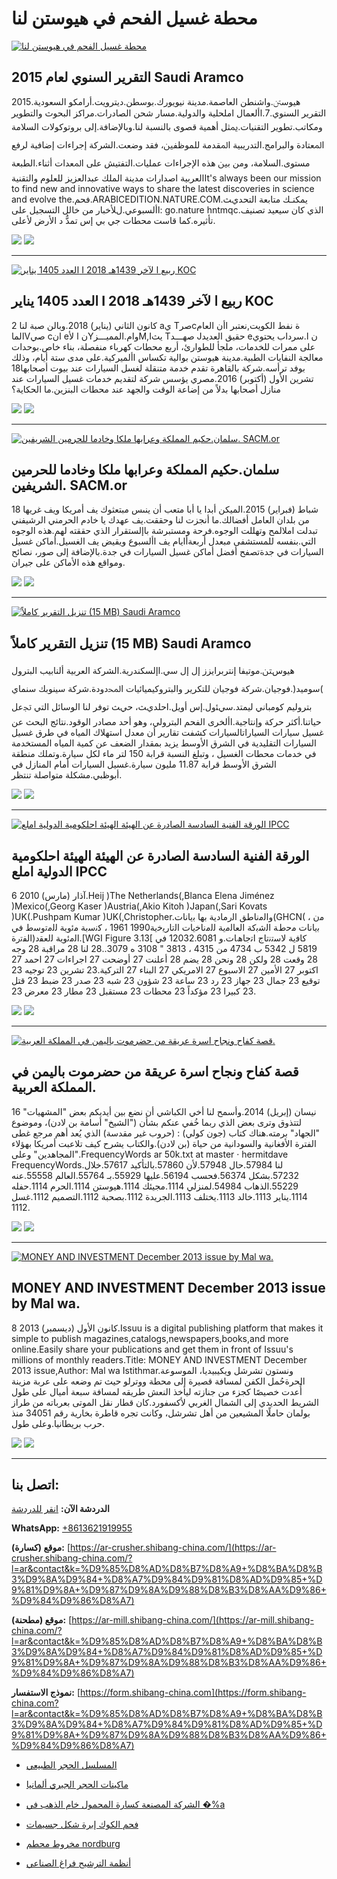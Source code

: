 # محطة غسيل الفحم في هيوستن لنا

<a href="https://swt.shibang-china.com/?l=ar&img&k=%D9%85%D8%AD%D8%B7%D8%A9+%D8%BA%D8%B3%D9%8A%D9%84+%D8%A7%D9%84%D9%81%D8%AD%D9%85+%D9%81%D9%8A+%D9%87%D9%8A%D9%88%D8%B3%D8%AA%D9%86+%D9%84%D9%86%D8%A7" target="_blank">![محطة غسيل الفحم في هيوستن لنا](http://static.shibang-china.com/all-800x300/1033.jpg)</a>

## التقرير السنوي لعام 2015 Saudi Aramco
ﻫﻴﻮﺳﱳ.واﺷﻨﻄﻦ اﻟﻌﺎﺻﻤﺔ.ﻣﺪﻳﻨﺔ ﻧﻴﻮﻳﻮرك.ﺑﻮﺳﻄﻦ.دﻳﺘﺮوﻳﺖ.أراﻣﻜﻮ اﻟﺴﻌﻮدﻳﺔ.2015 اﻟﺘﻘﺮﻳﺮ اﻟﺴﻨﻮي.7.األعمال املحلية والدولية.ﻣﺴﺎر ﺷﺤﻦ اﻟﺼﺎدرات.ﻣﺮاﻛﺰ اﻟﺒﺤﻮث واﻟﺘﻄﻮﻳﺮ وﻣﻜﺎﺗﺐ.ﺗﻄﻮﻳﺮ اﻟﺘﻘﻨﻴﺎت.ﳝﺜﻞ أﻫﻤﻴﺔ ﻗﺼﻮى ﺑﺎﻟﻨﺴﺒﺔ ﻟﻨﺎ.وﺑﺎﻹﺿﺎﻓﺔ.إﻟﻰ ﺑﺮوﺗﻮﻛﻮﻻت اﻟﺴﻼﻣﺔ اﳌﻌﺘﺎدة واﻟﺒﺮاﻣﺞ.اﻟﺘﺪرﻳﺒﻴﺔ اﳌﻘﺪﻣﺔ ﻟﻠﻤﻮﻇﻔﲔ، ﻓﻘﺪ وﺿﻌﺖ.اﻟﺸﺮﻛﺔ إﺟﺮاءات إﺿﺎﻓﻴﺔ ﻟﺮﻓﻊ ﻣﺴﺘﻮى.اﻟﺴﻼﻣﺔ، وﻣﻦ ﺑﲔ ﻫﺬه اﻹﺟﺮاءات ﻋﻤﻠﻴﺎت.اﻟﺘﻔﺘﻴﺶ ﻋﻠﻰ اﳌﻌﺪات أﺛﻨﺎء.اﻟﻄﺒﻌﺔ اﻟﻌﺮﺑﻴﺔ اصدارات مدينة الملك عبدالعزيز للعلوم والتقنيةIt&#39;s always been our mission to find new and innovative ways to share the latest discoveries in science and evolve the.ﻓﺤﻢ.ARABICEDITION.NATURE.COM.يمكنـﻚ متابعة التحديﺚ األسبوعي.لﻸخبار من خالل التسجيل على: go.nature hntmqc.الذي كان سيعيد تصنيف تأثيره.كما قاست محطات جي بي إس تمدُّ د الأرض لأعلى.


<a href="https://whatsapp.shibangsoft.com/WhatsApp.php" target="_blank" title="WhatsApp">![](http://static.shibang-china.com/icon/whatsapp.png)</a> <a href="https://swt.shibang-china.com/?l=ar&icon&k=%D9%85%D8%AD%D8%B7%D8%A9+%D8%BA%D8%B3%D9%8A%D9%84+%D8%A7%D9%84%D9%81%D8%AD%D9%85+%D9%81%D9%8A+%D9%87%D9%8A%D9%88%D8%B3%D8%AA%D9%86+%D9%84%D9%86%D8%A7" target="_blank">![](http://static.shibang-china.com/icon/chat-ar.png)</a>

---

<a href="https://swt.shibang-china.com/?l=ar&img&k=%D9%85%D8%AD%D8%B7%D8%A9+%D8%BA%D8%B3%D9%8A%D9%84+%D8%A7%D9%84%D9%81%D8%AD%D9%85+%D9%81%D9%8A+%D9%87%D9%8A%D9%88%D8%B3%D8%AA%D9%86+%D9%84%D9%86%D8%A7" target="_blank">![العدد 1405 يناير I 2018 ربيع ا لآخر 1439هـ KOC](http://static.shibang-china.com/all-800x300/644.jpg)</a>

## العدد 1405 يناير I 2018 ربيع ا لآخر 1439هـ KOC
2 كانون الثاني (يناير) 2018.وبالن صبة لنا aي Tصرcة نفط الكويت,نعتبر اأن العام الماVصي cان eن ا لأYوام.المميـــزM,Iيث Tصهـــد Jحقيق العديد eن ا.سرداب يحتوي على ممرات للخدمات، ملجأ للطوارئ، أربع محطات كهرباء منفصلة، بناء خاص.بوحدات معالجة النفايات الطبية.مدينة هيوستن بوالية تكساس األميركية.على مدى ستة أيام، وذلك بوفد ترأسه.شركة بالقاهرة تقدم خدمة متنقلة لغسل السيارات عند بيوت أصحابها18 تشرين الأول (أكتوبر) 2016.مصري يؤسس شركة لتقديم خدمات غسيل السيارات عند منازل أصحابها بدلاً من إضاعة الوقت والجهد عند محطات البنزين.ما الحكاية؟


<a href="https://whatsapp.shibangsoft.com/WhatsApp.php" target="_blank" title="WhatsApp">![](http://static.shibang-china.com/icon/whatsapp.png)</a> <a href="https://swt.shibang-china.com/?l=ar&icon&k=%D9%85%D8%AD%D8%B7%D8%A9+%D8%BA%D8%B3%D9%8A%D9%84+%D8%A7%D9%84%D9%81%D8%AD%D9%85+%D9%81%D9%8A+%D9%87%D9%8A%D9%88%D8%B3%D8%AA%D9%86+%D9%84%D9%86%D8%A7" target="_blank">![](http://static.shibang-china.com/icon/chat-ar.png)</a>

---

<a href="https://swt.shibang-china.com/?l=ar&img&k=%D9%85%D8%AD%D8%B7%D8%A9+%D8%BA%D8%B3%D9%8A%D9%84+%D8%A7%D9%84%D9%81%D8%AD%D9%85+%D9%81%D9%8A+%D9%87%D9%8A%D9%88%D8%B3%D8%AA%D9%86+%D9%84%D9%86%D8%A7" target="_blank">![سلمان.حكيم المملكة وعرابها ملكا وخادما للحرمين الشريفين. SACM.or](http://static.shibang-china.com/all-800x300/1433.jpg)</a>

## سلمان.حكيم المملكة وعرابها ملكا وخادما للحرمين الشريفين. SACM.or
18 شباط (فبراير) 2015.الميكن أبدا يا أبا متعب أن ينىس مبتعثوك يف أمريكا ويف غريها من بلدان العامل أفضالك.ما أنجزت لنا وحققت.يف عهدك يا خادم الحرمني الرشيفني تبدلت املالمح وتهللت الوجوه.فرحة ومستبرشة باإلستقرار الذي حققته لهم.هذه الوجوه التي.بنفسه للمستشفى مبعدل أربعةأايام يف األسبوع ويقيض يف الغسيل.أماكن غسيل السيارات في جدةتصفح أفضل أماكن غسيل السيارات في جدة.بالإضافة إلى صور، نصائح ومواقع هذه الأماكن على جيران.


<a href="https://whatsapp.shibangsoft.com/WhatsApp.php" target="_blank" title="WhatsApp">![](http://static.shibang-china.com/icon/whatsapp.png)</a> <a href="https://swt.shibang-china.com/?l=ar&icon&k=%D9%85%D8%AD%D8%B7%D8%A9+%D8%BA%D8%B3%D9%8A%D9%84+%D8%A7%D9%84%D9%81%D8%AD%D9%85+%D9%81%D9%8A+%D9%87%D9%8A%D9%88%D8%B3%D8%AA%D9%86+%D9%84%D9%86%D8%A7" target="_blank">![](http://static.shibang-china.com/icon/chat-ar.png)</a>

---

<a href="https://swt.shibang-china.com/?l=ar&img&k=%D9%85%D8%AD%D8%B7%D8%A9+%D8%BA%D8%B3%D9%8A%D9%84+%D8%A7%D9%84%D9%81%D8%AD%D9%85+%D9%81%D9%8A+%D9%87%D9%8A%D9%88%D8%B3%D8%AA%D9%86+%D9%84%D9%86%D8%A7" target="_blank">![تنزيل التقرير كاملاً (15 MB) Saudi Aramco](http://static.shibang-china.com/all-800x300/1244.jpg)</a>

## تنزيل التقرير كاملاً (15 MB) Saudi Aramco
هيوسﱳ.موتيفا إنتربرايزز إل إل سي.اإلسكندرية.الشركة العربية ألنابيب البترول )سوميد(.فوجيان.شركة فوجيان للتكرير والبتروكيميائيات اﶈدودة.شركة سينوبك سنماي بتروليم كومباني ليمتد.سيﺌول.إس أويل.احلديﺚ، حيﺚ توفر لنا الوسائل التي ﲡعل حياتنا.أكثر حركة وإنتاجية.األخرى الفحم البترولي، وهو أحد مصادر الوقود.نتائج البحث عن غسيل سيارات السياراتالسيارات كشفت تقارير أن معدل استهلاك المياه في طرق غسيل السيارات التقليدية في الشرق الأوسط يزيد بمقدار الضعف عن كمية المياه المستخدمة في خدمات محطات الغسيل ، وتبلغ النسبة قرابة 150 لتر ماء لكل سيارة.وتملك منطقة الشرق الأوسط قرابة 11.87 مليون سيارة.غسيل السيارات أمام المنازل في أبوظبي.مشكلة متواصلة تنتظر.


<a href="https://whatsapp.shibangsoft.com/WhatsApp.php" target="_blank" title="WhatsApp">![](http://static.shibang-china.com/icon/whatsapp.png)</a> <a href="https://swt.shibang-china.com/?l=ar&icon&k=%D9%85%D8%AD%D8%B7%D8%A9+%D8%BA%D8%B3%D9%8A%D9%84+%D8%A7%D9%84%D9%81%D8%AD%D9%85+%D9%81%D9%8A+%D9%87%D9%8A%D9%88%D8%B3%D8%AA%D9%86+%D9%84%D9%86%D8%A7" target="_blank">![](http://static.shibang-china.com/icon/chat-ar.png)</a>

---

<a href="https://swt.shibang-china.com/?l=ar&img&k=%D9%85%D8%AD%D8%B7%D8%A9+%D8%BA%D8%B3%D9%8A%D9%84+%D8%A7%D9%84%D9%81%D8%AD%D9%85+%D9%81%D9%8A+%D9%87%D9%8A%D9%88%D8%B3%D8%AA%D9%86+%D9%84%D9%86%D8%A7" target="_blank">![الورقة الفنية السادسة الصادرة عن الهيئة الهيئة احلكومية الدولية املع IPCC](http://static.shibang-china.com/all-800x300/416.jpg)</a>

## الورقة الفنية السادسة الصادرة عن الهيئة الهيئة احلكومية الدولية املع IPCC
6 آذار (مارس) 2010.Heij )The Netherlands(,Blanca Elena Jiménez )Mexico(,Georg Kaser )Austria(,Akio Kitoh )Japan(,Sari Kovats )UK(.Pushpam Kumar )UK(,Christopher.واﻟﻣﻧﺎطق اﻟرﻣﺎدﯾﺔ ﺑﮭﺎ ﺑﯾﺎﻧﺎت(GHCN( ، ﻣن ﺑﯾﺎﻧﺎت ﻣﺣطﺔ اﻟﺷﺑﮐﺔ اﻟﻌﺎﻟﻣﯾﺔ ﻟﻟﻣﻧﺎﺧﯾﺎت اﻟﺗﺎرﯾﺧﯾﺔ1990 1961 ، ﮐﻧﺳﺑﺔ ﻣﺋوﯾﺔ ﻟﻟﻣﺗوﺳط ﻓﻲ اﻟﻔﺗرة)اﻟﻣﺋوﯾﺔ ﻟﻟﻌﻘد.[WGI Figure 3.13[ ﮐﺎﻓﯾﺔ ﻻﺳﺗﻧﺗﺎج اﺗﺟﺎھﺎت.و 12032.6081 في 5819 ل 5342 ب 4734 من 4315 ، 3813 &quot; 3108 ه 3079..28 لنا 28 مراقبة 28 وجه 28 وقعت 28 ولكن 28 ونحن 28 يضم 28 أعلنت 27 أوضحت 27 اجراءات 27 احمد 27 اكتوبر 27 الأمين 27 الاسبوع 27 الامريكي 27 البناء 27 التركية.23 تشرين 23 توجيه 23 توقيع 23 جمال 23 جهاز 23 رد 23 ساعة 23 شؤون 23 شبه 23 صدر 23 ضبط 23 قتل 23 كبيرا 23 مؤكداً 23 محطات 23 مستقبل 23 مطار 23 معرض 23.


<a href="https://whatsapp.shibangsoft.com/WhatsApp.php" target="_blank" title="WhatsApp">![](http://static.shibang-china.com/icon/whatsapp.png)</a> <a href="https://swt.shibang-china.com/?l=ar&icon&k=%D9%85%D8%AD%D8%B7%D8%A9+%D8%BA%D8%B3%D9%8A%D9%84+%D8%A7%D9%84%D9%81%D8%AD%D9%85+%D9%81%D9%8A+%D9%87%D9%8A%D9%88%D8%B3%D8%AA%D9%86+%D9%84%D9%86%D8%A7" target="_blank">![](http://static.shibang-china.com/icon/chat-ar.png)</a>

---

<a href="https://swt.shibang-china.com/?l=ar&img&k=%D9%85%D8%AD%D8%B7%D8%A9+%D8%BA%D8%B3%D9%8A%D9%84+%D8%A7%D9%84%D9%81%D8%AD%D9%85+%D9%81%D9%8A+%D9%87%D9%8A%D9%88%D8%B3%D8%AA%D9%86+%D9%84%D9%86%D8%A7" target="_blank">![قصة كفاح ونجاح اسرة عريقة من حضرموت باليمن في المملكة العربية.](http://static.shibang-china.com/all-800x300/115.jpg)</a>

## قصة كفاح ونجاح اسرة عريقة من حضرموت باليمن في المملكة العربية.
16 نيسان (إبريل) 2014.وأسمح لنا أخي الكباشي أن نضع بين أيديكم بعض &quot;المشهيات&quot; لتتذوق وترى بعض الذي ربما خُفي عنكم بشأن (&quot;الشيخ&quot; أسامة بن لادن)، وموضوع &quot;الجهاد&quot; برمته.هناك كتاب (جون كولي) : (حروب غير مقدسة) الذي يُعد أهم مرجع غطى الفترة الأفغانية والسودانية من حياة (بن لادن).والكتاب يشرح كيف تلاعبت أمريكا بهؤلاء &quot;المجاهدين&quot; وعلى.FrequencyWords ar 50k.txt at master · hermitdave FrequencyWords.لنا 57984.حال 57948.لأن 57860.بالتأكيد 57617.خلال 57232.بشكل 56374.فحسب 56194.عليها 55929.بـ 55764.العالم 55558.عنه 55229.الذهاب 54984.لمنزلي 1114.مجيئك 1114.هيوستن 1114.الحرم 1114.حفله 1114.يناير 1113.خالد 1113.يختلف 1113.الجريدة 1112.بصحبة 1112.التصميم 1112.غسل 1112.


<a href="https://whatsapp.shibangsoft.com/WhatsApp.php" target="_blank" title="WhatsApp">![](http://static.shibang-china.com/icon/whatsapp.png)</a> <a href="https://swt.shibang-china.com/?l=ar&icon&k=%D9%85%D8%AD%D8%B7%D8%A9+%D8%BA%D8%B3%D9%8A%D9%84+%D8%A7%D9%84%D9%81%D8%AD%D9%85+%D9%81%D9%8A+%D9%87%D9%8A%D9%88%D8%B3%D8%AA%D9%86+%D9%84%D9%86%D8%A7" target="_blank">![](http://static.shibang-china.com/icon/chat-ar.png)</a>

---

<a href="https://swt.shibang-china.com/?l=ar&img&k=%D9%85%D8%AD%D8%B7%D8%A9+%D8%BA%D8%B3%D9%8A%D9%84+%D8%A7%D9%84%D9%81%D8%AD%D9%85+%D9%81%D9%8A+%D9%87%D9%8A%D9%88%D8%B3%D8%AA%D9%86+%D9%84%D9%86%D8%A7" target="_blank">![MONEY AND INVESTMENT December 2013 issue by Mal wa.](http://static.shibang-china.com/all-800x300/192.jpg)</a>

## MONEY AND INVESTMENT December 2013 issue by Mal wa.
8 كانون الأول (ديسمبر) 2013.Issuu is a digital publishing platform that makes it simple to publish magazines,catalogs,newspapers,books,and more online.Easily share your publications and get them in front of Issuu&#39;s millions of monthly readers.Title: MONEY AND INVESTMENT December 2013 issue,Author: Mal wa Istithmar.ونستون تشرشل ويكيبيديا، الموسوعة الحرةحُمل الكفن لمسافة قصيرة إلى محطة ووترلو حيث تم وضعه على عربة مزينة أُعدت خصيصًا كجزء من جنازته ليأخذ النعش طريقه لمسافة سبعة أميال على طول الشريط الحديدي إلى الشمال الغربي لأكسفورد.كان قطار نقل الموتى بعرباته من طراز بولمان حاملًا المشيعين من أهل تشرشل، وكانت تجره قاطرة بخارية رقم 34051 منذ حرب بريطانيا.وعلى طول.


<a href="https://whatsapp.shibangsoft.com/WhatsApp.php" target="_blank" title="WhatsApp">![](http://static.shibang-china.com/icon/whatsapp.png)</a> <a href="https://swt.shibang-china.com/?l=ar&icon&k=%D9%85%D8%AD%D8%B7%D8%A9+%D8%BA%D8%B3%D9%8A%D9%84+%D8%A7%D9%84%D9%81%D8%AD%D9%85+%D9%81%D9%8A+%D9%87%D9%8A%D9%88%D8%B3%D8%AA%D9%86+%D9%84%D9%86%D8%A7" target="_blank">![](http://static.shibang-china.com/icon/chat-ar.png)</a>

---
## اتصل بنا:

**الدردشة الآن:** [انقر للدردشة](https://swt.shibang-china.com?l=ar&contact&k=%D9%85%D8%AD%D8%B7%D8%A9+%D8%BA%D8%B3%D9%8A%D9%84+%D8%A7%D9%84%D9%81%D8%AD%D9%85+%D9%81%D9%8A+%D9%87%D9%8A%D9%88%D8%B3%D8%AA%D9%86+%D9%84%D9%86%D8%A7)

**WhatsApp:**  [+8613621919955](https://whatsapp.shibangsoft.com/WhatsApp.php)

**موقع (كسارة):** [https://ar-crusher.shibang-china.com/](https://ar-crusher.shibang-china.com/?l=ar&contact&k=%D9%85%D8%AD%D8%B7%D8%A9+%D8%BA%D8%B3%D9%8A%D9%84+%D8%A7%D9%84%D9%81%D8%AD%D9%85+%D9%81%D9%8A+%D9%87%D9%8A%D9%88%D8%B3%D8%AA%D9%86+%D9%84%D9%86%D8%A7)

**موقع (مطحنة):** [https://ar-mill.shibang-china.com/](https://ar-mill.shibang-china.com/?l=ar&contact&k=%D9%85%D8%AD%D8%B7%D8%A9+%D8%BA%D8%B3%D9%8A%D9%84+%D8%A7%D9%84%D9%81%D8%AD%D9%85+%D9%81%D9%8A+%D9%87%D9%8A%D9%88%D8%B3%D8%AA%D9%86+%D9%84%D9%86%D8%A7)

**نموذج الاستفسار:** [https://form.shibang-china.com](https://form.shibang-china.com?l=ar&contact&k=%D9%85%D8%AD%D8%B7%D8%A9+%D8%BA%D8%B3%D9%8A%D9%84+%D8%A7%D9%84%D9%81%D8%AD%D9%85+%D9%81%D9%8A+%D9%87%D9%8A%D9%88%D8%B3%D8%AA%D9%86+%D9%84%D9%86%D8%A7)

* [المسلسل الحجر الطبيعي](../27/%D8%A7%D9%84%D9%85%D8%B3%D9%84%D8%B3%D9%84%20%D8%A7%D9%84%D8%AD%D8%AC%D8%B1%20%D8%A7%D9%84%D8%B7%D8%A8%D9%8A%D8%B9%D9%8A.md)

* [ماكينات الحجر الجيري ألمانيا](../27/%D9%85%D8%A7%D9%83%D9%8A%D9%86%D8%A7%D8%AA%20%D8%A7%D9%84%D8%AD%D8%AC%D8%B1%20%D8%A7%D9%84%D8%AC%D9%8A%D8%B1%D9%8A%20%D8%A3%D9%84%D9%85%D8%A7%D9%86%D9%8A%D8%A7.md)

* [الشركة المصنعة كسارة المحمول خام الذهب في �%a](../28/%D8%A7%D9%84%D8%B4%D8%B1%D9%83%D8%A9%20%D8%A7%D9%84%D9%85%D8%B5%D9%86%D8%B9%D8%A9%20%D9%83%D8%B3%D8%A7%D8%B1%D8%A9%20%D8%A7%D9%84%D9%85%D8%AD%D9%85%D9%88%D9%84%20%D8%AE%D8%A7%D9%85%20%D8%A7%D9%84%D8%B0%D9%87%D8%A8%20%D9%81%D9%8A%20%EF%BF%BD%25a.md)

* [فحم الكوك إبرة شكل جسيمات](../30/%D9%81%D8%AD%D9%85%20%D8%A7%D9%84%D9%83%D9%88%D9%83%20%D8%A5%D8%A8%D8%B1%D8%A9%20%D8%B4%D9%83%D9%84%20%D8%AC%D8%B3%D9%8A%D9%85%D8%A7%D8%AA.md)

* [مخروط محطم nordburg](../28/%D9%85%D8%AE%D8%B1%D9%88%D8%B7%20%D9%85%D8%AD%D8%B7%D9%85%20nordburg.md)

* [أنظمة الترشيح فراغ الصناعي](../28/%D8%A3%D9%86%D8%B8%D9%85%D8%A9%20%D8%A7%D9%84%D8%AA%D8%B1%D8%B4%D9%8A%D8%AD%20%D9%81%D8%B1%D8%A7%D8%BA%20%D8%A7%D9%84%D8%B5%D9%86%D8%A7%D8%B9%D9%8A.md)